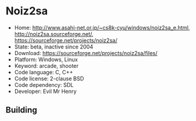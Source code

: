 # Noiz2sa

- Home: http://www.asahi-net.or.jp/~cs8k-cyu/windows/noiz2sa_e.html, http://noiz2sa.sourceforge.net/, https://sourceforge.net/projects/noiz2sa/
- State: beta, inactive since 2004
- Download: https://sourceforge.net/projects/noiz2sa/files/
- Platform: Windows, Linux
- Keyword: arcade, shooter
- Code language: C, C++
- Code license: 2-clause BSD
- Code dependency: SDL
- Developer: Evil Mr Henry

## Building
